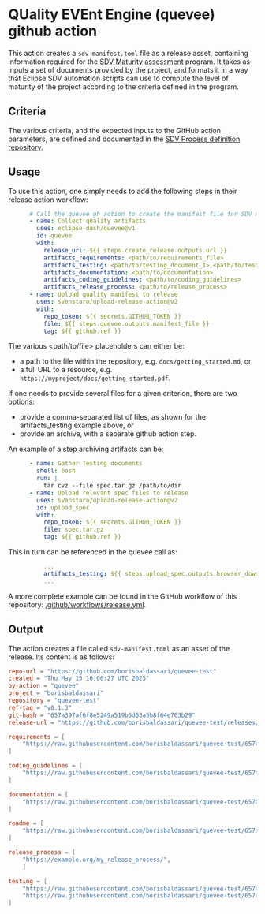 
# QUality EVEnt Engine (quevee) github action

This action creates a `sdv-manifest.toml` file as a release asset, containing information required for the [SDV Maturity assessment](https://gitlab.eclipse.org/eclipse-wg/sdv-wg/sdv-technical-alignment/sdv-technical-topics/sdv-process/sdv-process-evaluation/-/blob/main/README.md) program. It takes as inputs a set of documents provided by the project, and formats it in a way that Eclipse SDV automation scripts can use to compute the level of maturity of the project according to the criteria defined in the program.

## Criteria

The various criteria, and the expected inputs to the GitHub action parameters, are defined and documented in the [SDV Process definition repository](https://gitlab.eclipse.org/eclipse-wg/sdv-wg/sdv-technical-alignment/sdv-technical-topics/sdv-process/sdv-process-definition/-/tree/main/SDV_Process?ref_type=heads).

## Usage

To use this action, one simply needs to add the following steps in their release action workflow:

```yaml
      # Call the quevee gh action to create the manifest file for SDV maturity assessment.
      - name: Collect quality artifacts
        uses: eclipse-dash/quevee@v1
        id: quevee
        with:
          release_url: ${{ steps.create_release.outputs.url }}
          artifacts_requirements: <path/to/requirements_file>
          artifacts_testing: <path/to/testing_document_1>,<path/to/testing_document_2> 
          artifacts_documentation: <path/to/documentation>
          artifacts_coding_guidelines: <path/to/coding_guidelines>
          artifacts_release_process: <path/to/release_process>
      - name: Upload quality manifest to release
        uses: svenstaro/upload-release-action@v2
        with:
          repo_token: ${{ secrets.GITHUB_TOKEN }}
          file: ${{ steps.quevee.outputs.manifest_file }}
          tag: ${{ github.ref }}

```

The various <path/to/file> placeholders can either be:
* a path to the file within the repository, e.g. `docs/getting_started.md`, or
* a full URL to a resource, e.g. `https://myproject/docs/getting_started.pdf`.

If one needs to provide several files for a given criterion, there are two options:
* provide a comma-separated list of files, as shown for the artifacts_testing example above, or
* provide an archive, with a separate github action step.

An example of a step archiving artifacts can be:
```yaml
      - name: Gather Testing documents
        shell: bash
        run: |
          tar cvz --file spec.tar.gz /path/to/dir
      - name: Upload relevant spec files to release
        uses: svenstaro/upload-release-action@v2
        id: upload_spec
        with:
          repo_token: ${{ secrets.GITHUB_TOKEN }}
          file: spec.tar.gz
          tag: ${{ github.ref }}
```

This in turn can be referenced in the quevee call as:
```yaml
          ...
          artifacts_testing: ${{ steps.upload_spec.outputs.browser_download_url }}
          ...
```

A more complete example can be found in the GitHub workflow of this repository: [.github/workflows/release.yml](.github/workflows/release.yml).

## Output

The action creates a file called `sdv-manifest.toml` as an asset of the release. Its content is as follows:

```toml
repo-url = "https://github.com/borisbaldassari/quevee-test"
created = "Thu May 15 16:06:27 UTC 2025"
by-action = "quevee"
project = "borisbaldassari"
repository = "quevee-test"
ref-tag = "v0.1.3"
git-hash = "657a397af6f8e5249a519b5d63a5b8f64e763b29"
release-url = "https://github.com/borisbaldassari/quevee-test/releases/tag/v0.1.3"

requirements = [
    "https://raw.githubusercontent.com/borisbaldassari/quevee-test/657a397af6f8e5249a519b5d63a5b8f64e763b29/docs/requirements.md",
]

coding_guidelines = [
    "https://raw.githubusercontent.com/borisbaldassari/quevee-test/657a397af6f8e5249a519b5d63a5b8f64e763b29/docs/coding_guidelines.md",
]

documentation = [
    "https://raw.githubusercontent.com/borisbaldassari/quevee-test/657a397af6f8e5249a519b5d63a5b8f64e763b29/docs/getting_started/",
]

readme = [
    "https://raw.githubusercontent.com/borisbaldassari/quevee-test/657a397af6f8e5249a519b5d63a5b8f64e763b29/README.md",
]

release_process = [
    "https://example.org/my_release_process/",
    ]

testing = [
    "https://raw.githubusercontent.com/borisbaldassari/quevee-test/657a397af6f8e5249a519b5d63a5b8f64e763b29/tests/file_1",
    "https://raw.githubusercontent.com/borisbaldassari/quevee-test/657a397af6f8e5249a519b5d63a5b8f64e763b29/tests/file_2",
]
```

